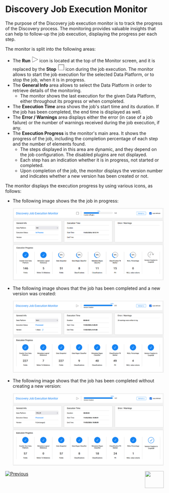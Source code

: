 # Discovery Job Execution Monitor

The purpose of the Discovery job execution monitor is to track the progress of the Discovery process. The monitoring provides valuable insights that can help to follow-up the job execution, displaying the progress per each step. 

The monitor is split into the following areas:

* The **Run** <img src="images/run.png" style="zoom: 80%;" /> icon is located at the top of the Monitor screen, and it is replaced by the **Stop** <img src="images/stop.png" style="zoom: 80%;" /> icon during the job execution. The monitor allows to start the job execution for the selected Data Platform, or to stop the job, when it is in progress.
* The **General Info** area allows to select the Data Platform in order to retrieve details of the monitoring.
  * The monitor shows the last execution for the given Data Platform, either throughout its progress or when completed.
* The **Execution Time** area shows the job's start time and its duration. If the job has been completed, the end time is displayed as well. 
* The **Error / Warnings** area displays either the error (in case of a job failure) or the number of warnings received during the job execution, if any.
* The **Execution Progress** is the monitor's main area. It shows the progress of the job, including the completion percentage of each step and the number of elements found.
  * The steps displayed in this area are dynamic, and they depend on the job configuration. The disabled plugins are not displayed.
  * Each step has an indication whether it is in progress, not started or completed. 
  * Upon completion of the job, the monitor displays the version number and indicates whether a new version has been created or not.

The monitor displays the execution progress by using various icons, as follows:

* The following image shows the the job in progress:

  <img src="images/monitor_inprogress.png" style="zoom:80%;" />

* The following image shows that the job has been completed and a new version was created: 

  <img src="images/monitor_new.png" style="zoom:80%;" />

* The following image shows that the job has been completed without creating a new version:

  <img src="images/monitor_unchanged.png" style="zoom:80%;" />



[![Previous](/articles/images/Previous.png)](11_catalog_masking.md)[<img align="right" width="60" height="54" src="/articles/images/Next.png">](20_catalog_APIs.md) 


